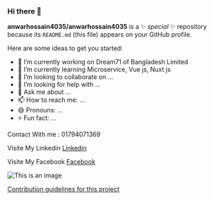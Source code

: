 ### Hi there 👋


**anwarhossain4035/anwarhossain4035** is a ✨ _special_ ✨ repository because its `README.md` (this file) appears on your GitHub profile.

Here are some ideas to get you started:

- 🔭 I’m currently working on Dream71 of Bangladesh Limited
- 🌱 I’m currently learning Microservice, Vue js, Nuxt js
- 👯 I’m looking to collaborate on ...
- 🤔 I’m looking for help with ...
- 💬 Ask me about ...
- 📫 How to reach me: ...
- 😄 Pronouns: ...
- ⚡ Fun fact: ...


Contact With me : 01794071369

Visite My Linkedin [Linkedin](https://www.linkedin.com/in/anwar-hossain-96606b153/)

Visite My Facebook [Facebook](https://www.facebook.com/anwar4035/)

![This is an image](https://myoctocat.com/assets/images/base-octocat.svg)

[Contribution guidelines for this project](docs/CONTRIBUTING.md)



